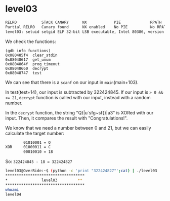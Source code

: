 # level03

```bash
RELRO           STACK CANARY      NX            PIE             RPATH      RUNPATH      FILE
Partial RELRO   Canary found      NX enabled    No PIE          No RPATH   No RUNPATH   /home/users/level03/level03
level03: setuid setgid ELF 32-bit LSB executable, Intel 80386, version 1 (SYSV), dynamically linked (uses shared libs), for GNU/Linux 2.6.24, BuildID[sha1]=0x9e834af52f4b2400d5bd38b3dac04d1a5faa1729, not stripped
```

We check the functions:

```gdb
(gdb info functions)
0x080485f4  clear_stdin
0x08048617  get_unum
0x0804864f  prog_timeout
0x08048660  decrypt
0x08048747  test
```

We can see that there is a `scanf` on our input in `main`(main+103).

In test(test+14), our input is subtracted by 322424845. If our input is `> 0 && <= 21`, `decrypt` function is called with our input, instead with a random number.

In the `decrypt` function, the string "Q}|u`sfg~sf{}|a3" is XORed with our input. Then, it compares the result with "Congratulations!".

We know that we need a number between 0 and 21, but we can easily calculate the target number:

```bash
        01010001 = Q
XOR     01000011 = C
        00010010 = 18
```

So: `322424845 - 18 = 322424827`

```bash
level03@OverRide:~$ (python -c 'print "322424827"';cat) | ./level03
***********************************
*               level03         **
***********************************
whoami
level04
```
